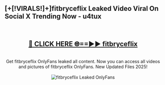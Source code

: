 <h2>[+[!VIRALS!]+]fitbryceflix Leaked Video Viral On Social X Trending Now - u4tux</h2>
<br>
<div align="center">
<h2><a href="https://libra.edu.pl?fitbryceflix" rel="nofollow">🔴 CLICK HERE 🌐==►► fitbryceflix</a></h2>
<br>
Get fitbryceflix OnlyFans leaked all content. Now you can access all videos and pictures of fitbryceflix OnlyFans. New Updated Files 2025!
<br>
<br>
<a href="https://libra.edu.pl?fitbryceflix" rel="nofollow" data-target="animated-image.originalLink"><img src="https://i.ibb.co.com/WyWwxjT/player-gif2.gif" alt="fitbryceflix Leaked OnlyFans" style="max-width: 100%; display: inline-block;" data-target="animated-image.originalImage"></a>
</div>
<br>